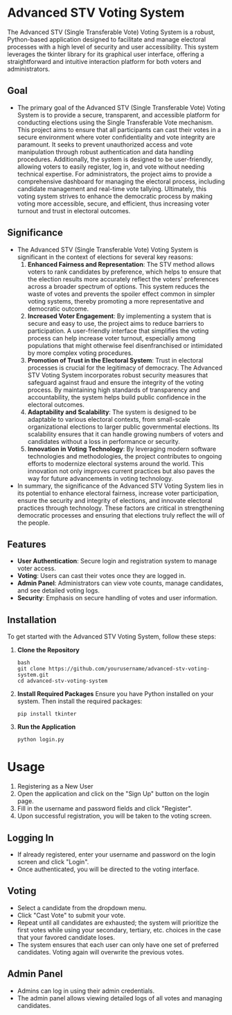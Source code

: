 # Advanced STV Voting System

The Advanced STV (Single Transferable Vote) Voting System is a robust, Python-based application designed to facilitate and manage electoral processes with a high level of security and user accessibility. This system leverages the tkinter library for its graphical user interface, offering a straightforward and intuitive interaction platform for both voters and administrators.

## Goal 
* The primary goal of the Advanced STV (Single Transferable Vote) Voting System is to provide a secure, transparent, and accessible platform for conducting elections using the Single Transferable Vote mechanism. This project aims to ensure that all participants can cast their votes in a secure environment where voter confidentiality and vote integrity are paramount. It seeks to prevent unauthorized access and vote manipulation through robust authentication and data handling procedures. Additionally, the system is designed to be user-friendly, allowing voters to easily register, log in, and vote without needing technical expertise. For administrators, the project aims to provide a comprehensive dashboard for managing the electoral process, including candidate management and real-time vote tallying. Ultimately, this voting system strives to enhance the democratic process by making voting more accessible, secure, and efficient, thus increasing voter turnout and trust in electoral outcomes.

## Significance 
* The Advanced STV (Single Transferable Vote) Voting System is significant in the context of elections for several key reasons:
   1. **Enhanced Fairness and Representation**: The STV method allows voters to rank candidates by preference, which helps to ensure that the election results more accurately reflect the voters' preferences across a broader spectrum of options. This system reduces the waste of votes and prevents the spoiler effect common in simpler voting systems, thereby promoting    a more representative and democratic outcome.
   2. **Increased Voter Engagement**: By implementing a system that is secure and easy to use, the project aims to reduce barriers to participation. A user-friendly interface that simplifies the voting process can help increase voter turnout, especially among populations that might otherwise feel disenfranchised or intimidated by more complex voting procedures.
   3. **Promotion of Trust in the Electoral System**: Trust in electoral processes is crucial for the legitimacy of democracy. The Advanced STV Voting System incorporates robust security measures that safeguard against fraud and ensure the integrity of the voting process. By maintaining high standards of transparency and accountability, the system helps build          public confidence in the electoral outcomes.
   4. **Adaptability and Scalability**: The system is designed to be adaptable to various electoral contexts, from small-scale organizational elections to larger public governmental elections. Its scalability ensures that it can handle growing numbers of voters and candidates without a loss in performance or security.
   5. **Innovation in Voting Technology**: By leveraging modern software technologies and methodologies, the project contributes to ongoing efforts to modernize electoral systems around the world. This innovation not only improves current practices but also paves the way for future advancements in voting technology.
* In summary, the significance of the Advanced STV Voting System lies in its potential to enhance electoral fairness, increase voter participation, ensure the security and integrity of elections, and innovate electoral practices through technology. These factors are critical in strengthening democratic processes and ensuring that elections truly reflect the will of the people.

## Features

- **User Authentication**: Secure login and registration system to manage voter access.
- **Voting**: Users can cast their votes once they are logged in.
- **Admin Panel**: Administrators can view vote counts, manage candidates, and see detailed voting logs.
- **Security**: Emphasis on secure handling of votes and user information.

## Installation

To get started with the Advanced STV Voting System, follow these steps:

1. **Clone the Repository**
   ```
   bash
   git clone https://github.com/yourusername/advanced-stv-voting-system.git
   cd advanced-stv-voting-system
   ```
2. **Install Required Packages**
    Ensure you have Python installed on your system. Then install the required packages:
    ```
   pip install tkinter
    ```

4. **Run the Application**
   ```
   python login.py
   ```

# Usage
1. Registering as a New User
2. Open the application and click on the "Sign Up" button on the login page.
3. Fill in the username and password fields and click "Register".
4. Upon successful registration, you will be taken to the voting screen.
## Logging In
* If already registered, enter your username and password on the login screen and click "Login".
* Once authenticated, you will be directed to the voting interface.
## Voting
* Select a candidate from the dropdown menu.
* Click "Cast Vote" to submit your vote.
* Repeat until all candidates are exhausted; the system will prioritize the first votes while using your secondary, tertiary, etc. choices in the case that your favored candidate loses.
* The system ensures that each user can only have one set of preferred candidates. Voting again will overwrite the previous votes.
## Admin Panel
* Admins can log in using their admin credentials.
* The admin panel allows viewing detailed logs of all votes and managing candidates.
   
